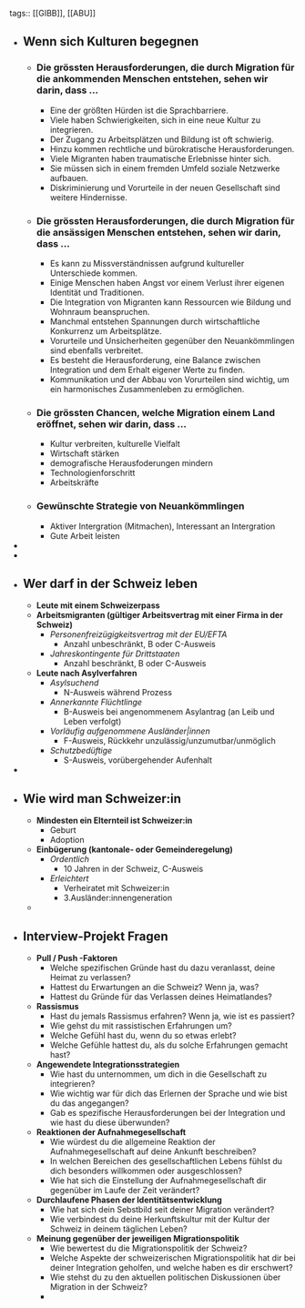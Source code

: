 tags:: [[GIBB]], [[ABU]]

- ## Wenn sich Kulturen begegnen
	- ### Die grössten Herausforderungen, die durch Migration für die ankommenden Menschen entstehen, sehen wir darin, dass …
		- Eine der größten Hürden ist die Sprachbarriere.
		- Viele haben Schwierigkeiten, sich in eine neue Kultur zu integrieren.
		- Der Zugang zu Arbeitsplätzen und Bildung ist oft schwierig.
		- Hinzu kommen rechtliche und bürokratische Herausforderungen.
		- Viele Migranten haben traumatische Erlebnisse hinter sich.
		- Sie müssen sich in einem fremden Umfeld soziale Netzwerke aufbauen.
		- Diskriminierung und Vorurteile in der neuen Gesellschaft sind weitere Hindernisse.
	- ### Die grössten Herausforderungen, die durch Migration für die ansässigen Menschen entstehen, sehen wir darin, dass …
		- Es kann zu Missverständnissen aufgrund kultureller Unterschiede kommen.
		- Einige Menschen haben Angst vor einem Verlust ihrer eigenen Identität und Traditionen.
		- Die Integration von Migranten kann Ressourcen wie Bildung und Wohnraum beanspruchen.
		- Manchmal entstehen Spannungen durch wirtschaftliche Konkurrenz um Arbeitsplätze.
		- Vorurteile und Unsicherheiten gegenüber den Neuankömmlingen sind ebenfalls verbreitet.
		- Es besteht die Herausforderung, eine Balance zwischen Integration und dem Erhalt eigener Werte zu finden.
		- Kommunikation und der Abbau von Vorurteilen sind wichtig, um ein harmonisches Zusammenleben zu ermöglichen.
	- ### Die grössten Chancen, welche Migration einem Land eröffnet, sehen wir darin, dass …
		- Kultur verbreiten, kulturelle Vielfalt
		- Wirtschaft stärken
		- demografische Herausfoderungen mindern
		- Technologienforschritt
		- Arbeitskräfte
	- ### Gewünschte Strategie von Neuankömmlingen
		- Aktiver Intergration (Mitmachen), Interessant an Intergration
		- Gute Arbeit leisten
-
-
- ## Wer darf in der Schweiz leben
	- **Leute mit einem Schweizerpass**
	- **Arbeitsmigranten (gültiger Arbeitsvertrag mit einer Firma in der Schweiz)**
		- *Personenfreizügigkeitsvertrag mit der EU/EFTA*
			- Anzahl unbeschränkt, B oder C-Ausweis
		- *Jahreskontingente für Drittstaaten*
			- Anzahl beschränkt, B oder C-Ausweis
	- **Leute nach Asylverfahren**
		- *Asylsuchend*
			- N-Ausweis während Prozess
		- *Annerkannte Flüchtlinge*
			- B-Ausweis bei angenommenem Asylantrag (an Leib und Leben verfolgt)
		- *Vorläufig aufgenommene Ausländer|innen*
			- F-Ausweis, Rückkehr unzulässig/unzumutbar/unmöglich
		- *Schutzbedüftige*
			- S-Ausweis, vorübergehender Aufenhalt
-
- ## Wie wird man Schweizer:in
	- **Mindesten ein Elternteil ist Schweizer:in**
		- Geburt
		- Adoption
	- **Einbügerung (kantonale- oder Gemeinderegelung)**
		- *Ordentlich*
			- 10 Jahren in der Schweiz, C-Ausweis
		- *Erleichtert*
			- Verheiratet mit Schweizer:in
			- 3.Ausländer:innengeneration
	-
- ## Interview-Projekt Fragen
	- **Pull / Push -Faktoren**
		- Welche spezifischen Gründe hast du dazu veranlasst, deine Heimat zu verlassen?
		- Hattest du Erwartungen an die Schweiz? Wenn ja, was?
		- Hattest du Gründe für das Verlassen deines Heimatlandes?
	- **Rassismus**
		- Hast du jemals Rassismus erfahren? Wenn ja, wie ist es passiert?
		- Wie gehst du mit rassistischen Erfahrungen um?
		- Welche Gefühl hast du, wenn du so etwas erlebt?
		- Welche Gefühle hattest du, als du solche Erfahrungen gemacht hast?
	- **Angewendete Integrationsstrategien**
		- Wie hast du unternommen, um dich in die Gesellschaft zu integrieren?
		- Wie wichtig war für dich das Erlernen der Sprache und wie bist du das angegangen?
		- Gab es spezifische Herausforderungen bei der Integration und wie hast du diese überwunden?
	- **Reaktionen der Aufnahmegesellschaft**
		- Wie würdest du die allgemeine Reaktion der Aufnahmegesellschaft auf deine Ankunft beschreiben?
		- In welchen Bereichen des gesellschaftlichen Lebens fühlst du dich besonders willkommen oder ausgeschlossen?
		- Wie hat sich die Einstellung der Aufnahmegesellschaft dir gegenüber im Laufe der Zeit verändert?
	- **Durchlaufene Phasen der Identitätsentwicklung**
		- Wie hat sich dein Sebstbild seit deiner Migration verändert?
		- Wie verbindest du deine Herkunftskultur mit der Kultur der Schweiz in deinem täglichen Leben?
	- **Meinung gegenüber der jeweiligen Migrationspolitik**
		- Wie bewertest du die Migrationspolitik der Schweiz?
		- Welche Aspekte der schweizerischen Migrationspolitik hat dir bei deiner Integration geholfen, und welche haben es dir erschwert?
		- Wie stehst du zu den aktuellen politischen Diskussionen über Migration in der Schweiz?
		-